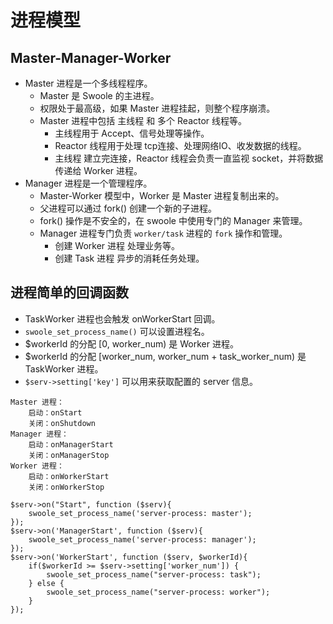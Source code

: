 # 进程模型

## Master-Manager-Worker
* Master 进程是一个多线程程序。
    * Master 是 Swoole 的主进程。
    * 权限处于最高级，如果 Master 进程挂起，则整个程序崩溃。
    * Master 进程中包括 主线程 和 多个 Reactor 线程等。
        * 主线程用于 Accept、信号处理等操作。
        * Reactor 线程用于处理 tcp连接、处理网络IO、收发数据的线程。
        * 主线程 建立完连接，Reactor 线程会负责一直监视 socket，并将数据传递给 Worker 进程。
* Manager 进程是一个管理程序。
    * Master-Worker 模型中，Worker 是 Master 进程复制出来的。
    * 父进程可以通过 fork() 创建一个新的子进程。
    * fork() 操作是不安全的，在 swoole 中使用专门的 Manager 来管理。
    * Manager 进程专门负责 `worker/task` 进程的 `fork` 操作和管理。
        * 创建 Worker 进程 处理业务等。
        * 创建 Task 进程 异步的消耗任务处理。

## 进程简单的回调函数
* TaskWorker 进程也会触发 onWorkerStart 回调。
* `swoole_set_process_name()` 可以设置进程名。
* $workerId 的分配 [0, worker_num) 是 Worker 进程。
* $workerId 的分配 [worker_num, worker_num + task_worker_num) 是 TaskWorker 进程。
* `$serv->setting['key']` 可以用来获取配置的 server 信息。

```
Master 进程：
    启动：onStart
    关闭：onShutdown
Manager 进程：
    启动：onManagerStart
    关闭：onManagerStop
Worker 进程：
    启动：onWorkerStart
    关闭：onWorkerStop
```

```
$serv->on("Start", function ($serv){
    swoole_set_process_name('server-process: master');
});
$serv->on('ManagerStart', function ($serv){
    swoole_set_process_name('server-process: manager');
});
$serv->on('WorkerStart', function ($serv, $workerId){
    if($workerId >= $serv->setting['worker_num']) {
        swoole_set_process_name("server-process: task");
    } else {
        swoole_set_process_name("server-process: worker");
    }
});
```
